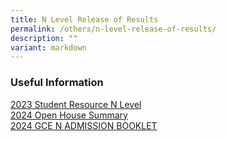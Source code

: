 ```yaml
---
title: N Level Release of Results
permalink: /others/n-level-release-of-results/
description: ""
variant: markdown
---
```

### Useful Information

[2023 Student Resource N Level](/files/Useful%20Links/UL%20Students/2023_Student_Resource_N_Level.pdf)<br>
[2024 Open House Summary](/files/Useful%20Links/UL%20Students/2024_Open_House_Summary.pdf)<br>[2024 GCE N ADMISSION BOOKLET](/files/Useful%20Links/UL%20Students/2024%20gce%20n%20admission%20booklet.pdf)